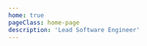 ```yaml
---
home: true
pageClass: home-page
description: 'Lead Software Engineer'
---
```


<!-- <WordCloud/> -->

<Home/>
